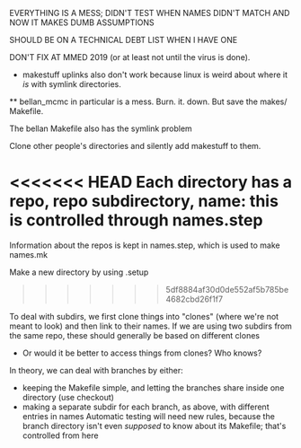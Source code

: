 EVERYTHING IS A MESS; DIDN'T TEST WHEN NAMES DIDN'T MATCH AND NOW IT MAKES DUMB ASSUMPTIONS

SHOULD BE ON A TECHNICAL DEBT LIST WHEN I HAVE ONE

DON'T FIX AT MMED 2019 (or at least not until the virus is done).

* makestuff uplinks also don't work because linux is weird about where it _is_ with symlink directories.

** bellan_mcmc in particular is a mess. Burn. it. down. But save the makes/ Makefile.

The bellan Makefile also has the symlink problem



Clone other people's directories and silently add makestuff to them.

<<<<<<< HEAD
Each directory has a repo, repo subdirectory, name: this is controlled through names.step
=======
Information about the repos is kept in names.step, which is used to make names.mk

Make a new directory by using <dirname>.setup
>>>>>>> 5df8884af30d0de552af5b785be4682cbd26f1f7

To deal with subdirs, we first clone things into "clones" (where we're not meant to look) and then link to their names. If we are using two subdirs from the same repo, these should generally be based on different clones
* Or would it be better to access things from clones? Who knows?

In theory, we can deal with branches by either:
* keeping the Makefile simple, and letting the branches share inside one directory (use checkout)
* making a separate subdir for each branch, as above, with different entries in names
Automatic testing will need new rules, because the branch directory isn't even _supposed_ to know about its Makefile; that's controlled from here

